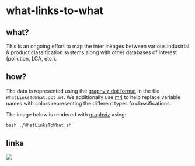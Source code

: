 # what-links-to-what

## what?
This is an ongoing effort to map the interlinkages between various industrial & product classification systems along with other databases of interest (pollution, LCA, etc.).

## how?
The data is represented using the [graphviz dot format](http://www.graphviz.org/content/dot-language) in the file `WhatLinksToWhat.dot.m4`.  We additionally use [m4](http://www.gnu.org/software/m4/m4.html) to help replace variable names with colors representing the different types fo classifications.

The image below is rendered with [graphviz](http://www.graphviz.org) using:

```
bash ./WhatLinksToWhat.sh
```

## links

<img src=https://raw.githubusercontent.com/isdata-org/what-links-to-what/master/WhatLinksToWhat.png>

